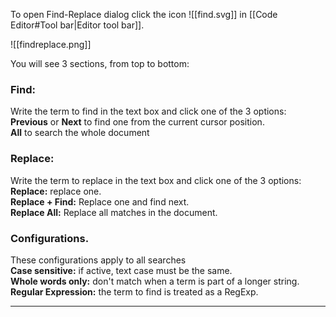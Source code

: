To open Find-Replace dialog click the icon ![[find.svg]] in [[Code Editor#Tool bar|Editor tool bar]].<br>

![[findreplace.png]]

You will see 3 sections, from top to bottom:<br>

### Find:<br>
Write the term to find in the text box and click one of the 3 options:<br>
**Previous** or **Next** to find one from the current cursor position.<br>
**All** to search the whole document<br> 

### Replace:<br>
Write the term to replace in the text box and click one of the 3 options: <br>
**Replace:** replace one.<br>
**Replace + Find:** Replace one and find next.<br>
**Replace All:** Replace all matches in the document.<br>

### Configurations.<br>
These configurations apply to all searches <br>
**Case sensitive:** if active, text case must be the same.<br>
**Whole words only:** don't match when a term is part of a longer string.<br>
**Regular Expression:** the term to find is treated as a RegExp.<br>

---
